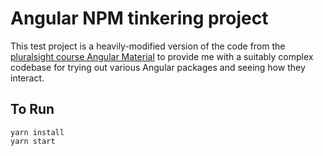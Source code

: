 # Angular NPM tinkering project

This test project is a heavily-modified version of the code from the [pluralsight course Angular Material](https://www.pluralsight.com/courses/angular-material) to provide me with a suitably complex codebase for trying out various Angular packages and seeing how they interact.

## To Run

```shell
yarn install
yarn start
```
